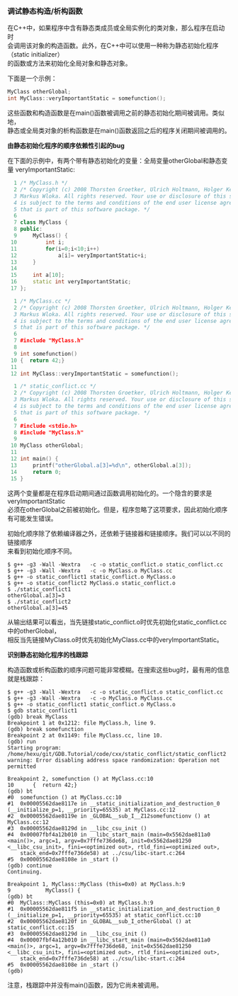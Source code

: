 ### 调试静态构造/析构函数

在C++中，如果程序中含有静态类成员或全局实例化的类对象，那么程序在启动时  
会调用该对象的构造函数。此外，在C++中可以使用一种称为静态初始化程序（static initializer）  
的函数或方法来初始化全局对象和静态对象。

下面是一个示例：

```cpp
MyClass otherGlobal;
int MyClass::veryImportantStatic = somefunction();
```

这些函数和构造函数是在main()函数被调用之前的静态初始化期间被调用。类似地，  
静态或全局类对象的析构函数是在main()函数返回之后的程序关闭期间被调用的。


**由静态初始化程序的顺序依赖性引起的bug**

在下面的示例中，有两个带有静态初始化的变量：全局变量otherGlobal和静态变量
veryImportantStatic:

```cpp
  1 /* MyClass.h */
  2 /* Copyright (c) 2008 Thorsten Groetker, Ulrich Holtmann, Holger Keding,
  3 Markus Wloka. All rights reserved. Your use or disclosure of this source code
  4 is subject to the terms and conditions of the end user license agreement (EULA)
  5 that is part of this software package. */
  6
  7 class MyClass {
  8 public:
  9     MyClass() {
 10         int i;
 11         for(i=0;i<10;i++)
 12             a[i]= veryImportantStatic+i;
 13     }
 14
 15     int a[10];
 16     static int veryImportantStatic;
 17 };

  1 /* MyClass.cc */
  2 /* Copyright (c) 2008 Thorsten Groetker, Ulrich Holtmann, Holger Keding,
  3 Markus Wloka. All rights reserved. Your use or disclosure of this source code
  4 is subject to the terms and conditions of the end user license agreement (EULA)
  5 that is part of this software package. */
  6
  7 #include "MyClass.h"
  8
  9 int somefunction()
 10 {  return 42;}
 11
 12 int MyClass::veryImportantStatic = somefunction();

  1 /* static_conflict.cc */
  2 /* Copyright (c) 2008 Thorsten Groetker, Ulrich Holtmann, Holger Keding, 
  3 Markus Wloka. All rights reserved. Your use or disclosure of this source code 
  4 is subject to the terms and conditions of the end user license agreement (EULA)
  5 that is part of this software package. */
  6 
  7 #include <stdio.h>
  8 #include "MyClass.h"
  9 
 10 MyClass otherGlobal;
 11 
 12 int main() {
 13     printf("otherGlobal.a[3]=%d\n", otherGlobal.a[3]);
 14     return 0;
 15 }
```

这两个变量都是在程序启动期间通过函数调用初始化的。一个隐含的要求是veryImportantStatic  
必须在otherGlobal之前被初始化。但是，程序忽略了这项要求，因此初始化顺序有可能发生错误。

初始化顺序除了依赖编译器之外，还依赖于链接器和链接顺序。我们可以以不同的链接顺序  
来看到初始化顺序不同。

```
$ g++ -g3 -Wall -Wextra   -c -o static_conflict.o static_conflict.cc
$ g++ -g3 -Wall -Wextra   -c -o MyClass.o MyClass.cc
$ g++ -o static_conflict1 static_conflict.o MyClass.o
$ g++ -o static_conflict2 MyClass.o static_conflict.o
$ ./static_conflict1
otherGlobal.a[3]=3
$ ./static_conflict2
otherGlobal.a[3]=45
```

从输出结果可以看出，当先链接static_conflict.o时优先初始化static_conflict.cc中的otherGlobal，  
相反当先链接MyClass.o时优先初始化MyClass.cc中的veryImportantStatic。


**识别静态初始化程序的栈跟踪**

构造函数或析构函数的顺序问题可能非常模糊。在搜索这些bug时，最有用的信息就是栈跟踪：

```
$ g++ -g3 -Wall -Wextra   -c -o static_conflict.o static_conflict.cc
$ g++ -g3 -Wall -Wextra   -c -o MyClass.o MyClass.cc
$ g++ -o static_conflict1 static_conflict.o MyClass.o
$ gdb static_conflict1
(gdb) break MyClass
Breakpoint 1 at 0x1212: file MyClass.h, line 9.
(gdb) break somefunction
Breakpoint 2 at 0x1149: file MyClass.cc, line 10.
(gdb) run
Starting program: /home/hexu/git/GDB.Tutorial/code/cxx/static_conflict/static_conflict2
warning: Error disabling address space randomization: Operation not permitted

Breakpoint 2, somefunction () at MyClass.cc:10
10      {  return 42;}
(gdb) bt
#0  somefunction () at MyClass.cc:10
#1  0x00005562dae8117e in __static_initialization_and_destruction_0 (__initialize_p=1, __priority=65535) at MyClass.cc:12
#2  0x00005562dae8119e in _GLOBAL__sub_I__Z12somefunctionv () at MyClass.cc:12
#3  0x00005562dae8129d in __libc_csu_init ()
#4  0x00007fbf4a12b010 in __libc_start_main (main=0x5562dae811a0 <main()>, argc=1, argv=0x7fffe736de68, init=0x5562dae81250 <__libc_csu_init>, fini=<optimized out>, rtld_fini=<optimized out>,
    stack_end=0x7fffe736de58) at ../csu/libc-start.c:264
#5  0x00005562dae8108e in _start ()
(gdb) continue
Continuing.

Breakpoint 1, MyClass::MyClass (this=0x0) at MyClass.h:9
9           MyClass() {
(gdb) bt
#0  MyClass::MyClass (this=0x0) at MyClass.h:9
#1  0x00005562dae811f5 in __static_initialization_and_destruction_0 (__initialize_p=1, __priority=65535) at static_conflict.cc:10
#2  0x00005562dae8120f in _GLOBAL__sub_I_otherGlobal () at static_conflict.cc:15
#3  0x00005562dae8129d in __libc_csu_init ()
#4  0x00007fbf4a12b010 in __libc_start_main (main=0x5562dae811a0 <main()>, argc=1, argv=0x7fffe736de68, init=0x5562dae81250 <__libc_csu_init>, fini=<optimized out>, rtld_fini=<optimized out>,
    stack_end=0x7fffe736de58) at ../csu/libc-start.c:264
#5  0x00005562dae8108e in _start ()
(gdb)
```

注意，栈跟踪中并没有main()函数，因为它尚未被调用。

